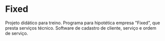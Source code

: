 # Fixed
Projeto didático para treino. Programa para hipotética empresa "Fixed", que presta serviços técnico.  Software de cadastro de cliente, serviço e ordem de serviço.
